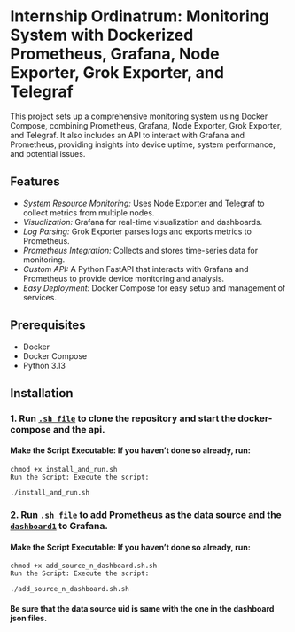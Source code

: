 # Internship Ordinatrum: Monitoring System with Dockerized Prometheus, Grafana, Node Exporter, Grok Exporter, and Telegraf

This project sets up a comprehensive monitoring system using Docker Compose, combining Prometheus, Grafana, Node Exporter, Grok Exporter, and Telegraf. It also includes an API to interact with Grafana and Prometheus, providing insights into device uptime, system performance, and potential issues.

## Features

- *System Resource Monitoring:* Uses Node Exporter and Telegraf to collect metrics from multiple nodes.
- *Visualization:* Grafana for real-time visualization and dashboards.
- *Log Parsing:* Grok Exporter parses logs and exports metrics to Prometheus.
- *Prometheus Integration:* Collects and stores time-series data for monitoring.
- *Custom API:* A Python FastAPI that interacts with Grafana and Prometheus to provide device monitoring and analysis.
- *Easy Deployment:* Docker Compose for easy setup and management of services.

## Prerequisites

- Docker
- Docker Compose
- Python 3.13

## Installation

### 1. Run [`.sh file`](install_and_run.sh) to clone the repository and start the docker-compose and the api.

#### Make the Script Executable: If you haven’t done so already, run:

```
chmod +x install_and_run.sh
Run the Script: Execute the script:
```
```
./install_and_run.sh
```

### 2. Run [`.sh file`](add_source_n_dashboard.sh) to add Prometheus as the data source and the [`dashboard1`](monitoring-system/dashboards/dashboard1.json) to Grafana.

#### Make the Script Executable: If you haven’t done so already, run:

```
chmod +x add_source_n_dashboard.sh.sh
Run the Script: Execute the script:
```
```
./add_source_n_dashboard.sh.sh
```

#### Be sure that the data source uid is same with the one in the dashboard json files.